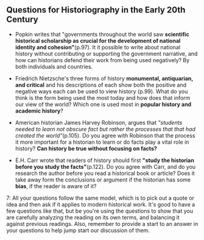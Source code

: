 ## Questions for Historiography in the Early 20th Century

- Popkin writes that "governments throughout the world saw **scientific historical scholarship as crucial for the development of national identity and cohesion"**(p.97). It it possible to write about national history without contributing or supporting the government narrative, and how can historians defend their work from being used negatively? By both individuals and countries.

- Friedrich Nietzsche's three forms of history **monumental, antiquarian, and critical** and his descriptions of each show both the positive and negative ways each can be used to view history (p.99). What do you think is the form being used the most today and how does that inform our view of the world? Which one is used most in **popular history and academic history**?

- American historian James Harvey Robinson, argues that *"students needed to learn not obscure fact but rather the processes that that had created the world"*(p.105). Do you agree with Robinson that the process it more important for a historian to learn or do facts play a vital role in history? **Can history be true without focusing on facts?**

- E.H. Carr wrote that readers of history should first **"study the historian before you study the facts"**(p.122). Do you agree with Carr, and do you research the author before you read a historical book or article? Does it take away form the conclusions or argument if the historian has some **bias**, if the reader is aware of it? 

7: All your questions follow the same model, which is to pick out a quote or idea and then ask if it applies to modern historical work. It's good to have a few questions like that, but be you're using the questions to show that you are carefully analyzing the reading on its own terms, and balancing it against previous readings. Also, remember to provide a start to an answer in your questions to help jump start our discussion of them.
